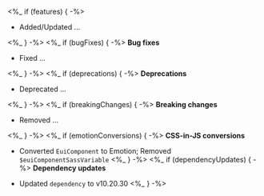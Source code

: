 <%_ if (features) { -%>
- Added/Updated ...

<%_ } -%>
<%_ if (bugFixes) { -%>
**Bug fixes**

- Fixed ...

<%_ } -%>
<%_ if (deprecations) { -%>
**Deprecations**

- Deprecated ...

<%_ } -%>
<%_ if (breakingChanges) { -%>
**Breaking changes**

- Removed ...

<%_ } -%>
<%_ if (emotionConversions) { -%>
**CSS-in-JS conversions**

- Converted `EuiComponent` to Emotion; Removed `$euiComponentSassVariable`
<%_ } -%>
<%_ if (dependencyUpdates) { -%>
**Dependency updates**

- Updated `dependency` to v10.20.30
<%_ } -%>
